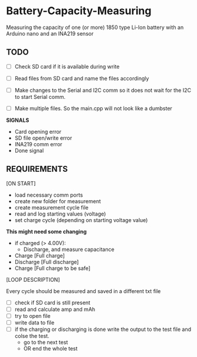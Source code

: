 # Battery-Capacity-Measuring
Measuring the capacity of one (or more) 1850 type Li-Ion battery with an Arduino nano and an INA219 sensor

## **TODO**
- [ ] Check SD card if it is available during write

- [ ] Read files from SD card and name the files accordingly

- [ ] Make changes to the Serial and I2C comm so it does not wait for the I2C to start Serial comm.

- [ ] Make multiple files. So the main.cpp will not look like a dumbster

**SIGNALS**

* Card opening error
* SD file open/write error
* INA219 comm error
* Done signal

## **REQUIREMENTS**

[ON START]

* load necessary comm ports
* create new folder for measurement
* create measurement cycle file
* read and log starting values (voltage)
* set charge cycle (depending on starting voltage value)

**This might need some changing**  
* if charged (> 4.00V):
  * Discharge, and measure capacitance
 * Charge                 [Full charge]
 * Discharge              [Full discharge]
 * Charge                 [Full charge to be safe]

[LOOP DESCRIPTION]
    
Every cycle should be measured and saved in a different txt file

* [ ] check if SD card is still present
* [ ] read and calculate amp and mAh
* [ ] try to open file
* [ ] write data to file
* [ ] if the charging or discharging is done write the output to the test file and colse the test.
  * go to the next test
  * OR end the whole test